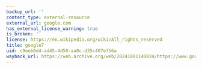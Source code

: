 ```yaml
---
backup_url: ''
content_type: external-resource
external_url: google.com
has_external_license_warning: true
is_broken: ''
license: https://en.wikipedia.org/wiki/All_rights_reserved
title: google7
uid: c9eeb0d4-ad45-4d50-aa8c-d35c407e756a
wayback_url: https://web.archive.org/web/20241001140824/https://www.google.com/
---
```

